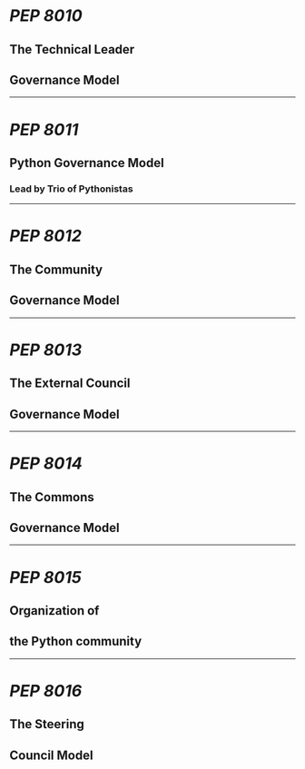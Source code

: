 # *PEP 8010*
## The Technical Leader
## Governance Model

<!--

---

# *"G.U.I.D.O."*

---

## *G*racious
## *U*mpire
## *I*nfluencing
## *D*ecisions
## *O*fficer

---

# *Continuation*
## Of the status quo

^ only cpython comitters are eligible

---

# *Avoids*
## "Design by committee"

---

# *Term length*
## 3 Python Releases

^ about 4.5 years

---

# *Elected*
## By Committer vote

---

-->

---

# *PEP 8011*
## Python Governance Model
### Lead by Trio of Pythonistas

<!--

---

# *Like 8010*
## But with three GUIDOS

---

# *Avoids*
## "Too many chefs
## spoiling the soup."

--->

---

# *PEP 8012*
## The Community
## Governance Model

<!--

---

# *Challenge*
## There is no other Guido

---

# *Risk*
## Malevolent
## Dictator For Life

---

# *Observation*
## We don't actually
## need a Dictator

^ Irony of the dictator model is that it requires an election

---

# *Proposal*
## Representation by Committers

^ for committers only

-->

---

# *PEP 8013*
## The External Council
## Governance Model

<!--

---

# *Proposal*
## Council of Auditors

^ Specifically NOT core committers

^ 2-4 members

---

# *Term Length*
## One Python Release

-->

---

# *PEP 8014*
## The Commons
## Governance Model

<!--

^ everyone gets a vote (not just core committers)

---

# *AKA*
## "The Direct Democracy
## Governance Model"

---

# *AKA*
## "The Anarchist
## Governance Model"

---

## *Council of elders*
### oversees the decision process

-->

---

# *PEP 8015*
## Organization of
## the Python community

<!--

---

# *Formal teams*
## Focused on specific domains

-->

---

# *PEP 8016*
## The Steering
## Council Model
